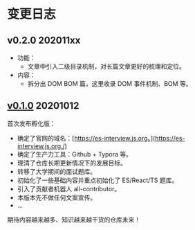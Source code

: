 # 变更日志

## v0.2.0 202011xx

* 功能：
  * 文章中引入二级目录机制，对长篇文章更好的梳理和定位。
* 内容：
  * 拆分出 DOM BOM 篇，这里收录 DOM 事件机制、BOM 等。



## [v0.1.0](https://github.com/hylerrix/es-interview/releases/tag/v0.1.0) 20201012

首次发布孵化版：

- 确定了官网的域名：[https://es-interview.js.org。](https://es-interview.js.org./)
- 确定了生产力工具：Github + Typora 等。
- 理清了仓库长期更新情况下的发展目标。
- 转移了大学期间的面试题库。
- 初始化了一些基础内容并重点初始化了 ES/React/TS 题库。
- 引入了贡献者机器人 all-contributor。
- 本版本先不做任何文案宣传。
- ...

期待内容越来越多、知识越来越干货的仓库未来！